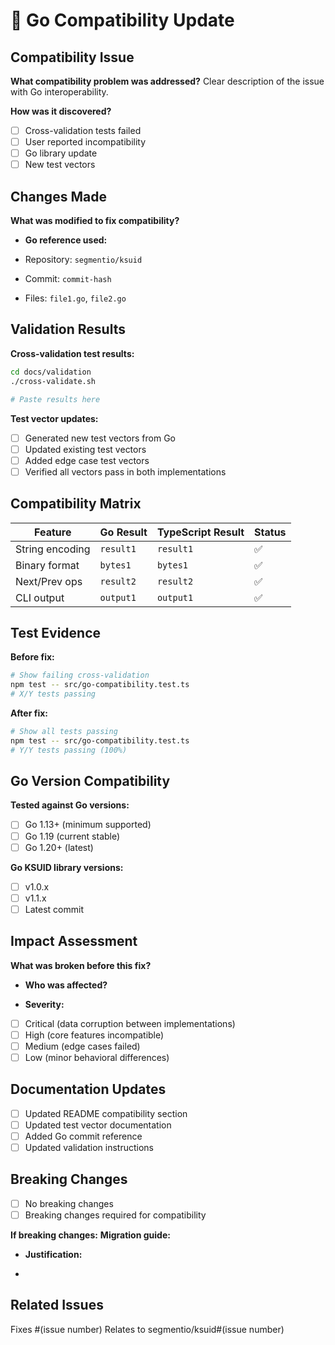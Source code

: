 # 🔄 Go Compatibility Update

## Compatibility Issue

**What compatibility problem was addressed?** Clear description of the issue with Go
interoperability.

**How was it discovered?**

- [ ] Cross-validation tests failed
- [ ] User reported incompatibility
- [ ] Go library update
- [ ] New test vectors

## Changes Made

**What was modified to fix compatibility?**

- **Go reference used:**

- Repository: `segmentio/ksuid`
- Commit: `commit-hash`
- Files: `file1.go`, `file2.go`

## Validation Results

**Cross-validation test results:**

```bash
cd docs/validation
./cross-validate.sh

# Paste results here
```

**Test vector updates:**

- [ ] Generated new test vectors from Go
- [ ] Updated existing test vectors
- [ ] Added edge case test vectors
- [ ] Verified all vectors pass in both implementations

## Compatibility Matrix

| Feature         | Go Result | TypeScript Result | Status |
| --------------- | --------- | ----------------- | ------ |
| String encoding | `result1` | `result1`         | ✅     |
| Binary format   | `bytes1`  | `bytes1`          | ✅     |
| Next/Prev ops   | `result2` | `result2`         | ✅     |
| CLI output      | `output1` | `output1`         | ✅     |

## Test Evidence

**Before fix:**

```bash
# Show failing cross-validation
npm test -- src/go-compatibility.test.ts
# X/Y tests passing
```

**After fix:**

```bash
# Show all tests passing
npm test -- src/go-compatibility.test.ts
# Y/Y tests passing (100%)
```

## Go Version Compatibility

**Tested against Go versions:**

- [ ] Go 1.13+ (minimum supported)
- [ ] Go 1.19 (current stable)
- [ ] Go 1.20+ (latest)

**Go KSUID library versions:**

- [ ] v1.0.x
- [ ] v1.1.x
- [ ] Latest commit

## Impact Assessment

**What was broken before this fix?**

- **Who was affected?**

- **Severity:**

- [ ] Critical (data corruption between implementations)
- [ ] High (core features incompatible)
- [ ] Medium (edge cases failed)
- [ ] Low (minor behavioral differences)

## Documentation Updates

- [ ] Updated README compatibility section
- [ ] Updated test vector documentation
- [ ] Added Go commit reference
- [ ] Updated validation instructions

## Breaking Changes

- [ ] No breaking changes
- [ ] Breaking changes required for compatibility

**If breaking changes:** **Migration guide:**

- **Justification:**

-

## Related Issues

Fixes #(issue number) Relates to segmentio/ksuid#(issue number)

